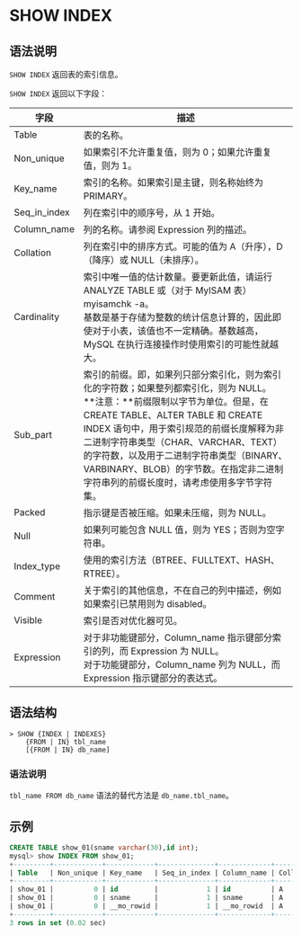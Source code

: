 # **SHOW INDEX**

## **语法说明**

`SHOW INDEX` 返回表的索引信息。

`SHOW INDEX` 返回以下字段：

|字段 | 描述|
|---|---|
|Table|表的名称。|
|Non_unique|如果索引不允许重复值，则为 0；如果允许重复值，则为 1。|
|Key_name|索引的名称。如果索引是主键，则名称始终为 PRIMARY。|
|Seq_in_index|列在索引中的顺序号，从 1 开始。|
|Column_name|列的名称。请参阅 Expression 列的描述。|
|Collation|列在索引中的排序方式。可能的值为 A（升序），D（降序）或 NULL（未排序）。|
|Cardinality|索引中唯一值的估计数量。要更新此值，请运行 ANALYZE TABLE 或（对于 MyISAM 表）myisamchk -a。 <br>基数是基于存储为整数的统计信息计算的，因此即使对于小表，该值也不一定精确。基数越高，MySQL 在执行连接操作时使用索引的可能性就越大。|
|Sub_part|索引的前缀。即，如果列只部分索引化，则为索引化的字符数；如果整列都索引化，则为 NULL。<br> **注意：**前缀限制以字节为单位。但是，在 CREATE TABLE、ALTER TABLE 和 CREATE INDEX 语句中，用于索引规范的前缀长度解释为非二进制字符串类型（CHAR、VARCHAR、TEXT）的字符数，以及用于二进制字符串类型（BINARY、VARBINARY、BLOB）的字节数。在指定非二进制字符串列的前缀长度时，请考虑使用多字节字符集。|
|Packed|指示键是否被压缩。如果未压缩，则为 NULL。|
|Null|如果列可能包含 NULL 值，则为 YES；否则为空字符串。|
|Index_type|使用的索引方法（BTREE、FULLTEXT、HASH、RTREE）。|
|Comment|关于索引的其他信息，不在自己的列中描述，例如如果索引已禁用则为 disabled。|
|Visible|索引是否对优化器可见。|
|Expression|对于非功能键部分，Column_name 指示键部分索引的列，而 Expression 为 NULL。<br>对于功能键部分，Column_name 列为 NULL，而 Expression 指示键部分的表达式。|

## **语法结构**

```
> SHOW {INDEX | INDEXES}
    {FROM | IN} tbl_name
    [{FROM | IN} db_name]
```

### 语法说明

`tbl_name FROM db_name` 语法的替代方法是 `db_name.tbl_name`。

## **示例**

```sql
CREATE TABLE show_01(sname varchar(30),id int);
mysql> show INDEX FROM show_01;
+---------+------------+------------+--------------+-------------+-----------+-------------+----------+--------+------+------------+------------------+---------+------------+
| Table   | Non_unique | Key_name   | Seq_in_index | Column_name | Collation | Cardinality | Sub_part | Packed | Null | Index_type | Comment          | Visible | Expression |
+---------+------------+------------+--------------+-------------+-----------+-------------+----------+--------+------+------------+------------------+---------+------------+
| show_01 |          0 | id         |            1 | id          | A         |           0 | NULL     | NULL   | YES  |            |                  | YES     | NULL       |
| show_01 |          0 | sname      |            1 | sname       | A         |           0 | NULL     | NULL   | YES  |            |                  | YES     | NULL       |
| show_01 |          0 | __mo_rowid |            1 | __mo_rowid  | A         |           0 | NULL     | NULL   | NO   |            | Physical address | NO      | NULL       |
+---------+------------+------------+--------------+-------------+-----------+-------------+----------+--------+------+------------+------------------+---------+------------+
3 rows in set (0.02 sec)
```

